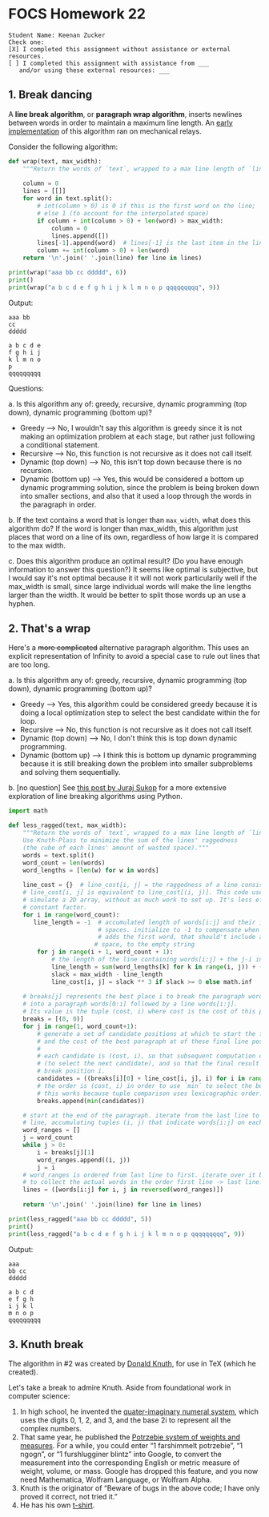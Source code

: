 # FOCS Homework 22

```
Student Name: Keenan Zucker
Check one:
[X] I completed this assignment without assistance or external resources.
[ ] I completed this assignment with assistance from ___
   and/or using these external resources: ___
```

## 1. Break dancing

A **line break algorithm**, or **paragraph wrap algorithm**, inserts newlines between words in order to maintain a maximum line length. An [early implementation](http://massis.lcs.mit.edu/archives/technical/western-union-tech-review/10-1/p040.htm) of this algorithm ran on mechanical relays.

Consider the following algorithm:

```python
def wrap(text, max_width):
    """Return the words of `text`, wrapped to a max line length of `line_width`."""
    
    column = 0
    lines = [[]]
    for word in text.split():
        # int(column > 0) is 0 if this is the first word on the line;
        # else 1 (to account for the interpolated space)
        if column + int(column > 0) + len(word) > max_width:
            column = 0
            lines.append([])
        lines[-1].append(word)  # lines[-1] is the last item in the lines[] array
        column += int(column > 0) + len(word)
    return '\n'.join(' '.join(line) for line in lines)

print(wrap("aaa bb cc ddddd", 6))
print()
print(wrap("a b c d e f g h i j k l m n o p qqqqqqqqq", 9))
```

Output:

```
aaa bb
cc
ddddd

a b c d e
f g h i j
k l m n o
p
qqqqqqqqq
```

Questions:

a. Is this algorithm any of: greedy, recursive, dynamic programming (top down), dynamic programming (bottom up)?

- Greedy --> No, I wouldn't say this algorithm is greedy since it is not making an optimization problem at each stage, but rather just following a conditional statement.
- Recursive --> No, this function is not recursive as it does not call itself.
- Dynamic (top down) --> No, this isn't top down because there is no recursion.
- Dynamic (bottom up) --> Yes, this would be considered a bottom up dynamic programming solution, since the problem is being broken down into smaller sections, and also that it used a loop through the words in the paragraph in order.

b. If the text contains a word that is longer than `max_width`, what does this algorithm do?
If the word is longer than max_width, this algorithm just places that word on a line of its own, regardless of how large it is compared to the max width.

c. Does this algorithm produce an optimal result? (Do you have enough information to answer this question?)
It seems like optimal is subjective, but I would say it's not optimal because it it will not work particularily well if the max_width is small, since large individual words will make the line lengths larger than the width. It would be better to split those words up an use a hyphen.

## 2. That's a wrap

Here's a ~~more complicated~~ alternative paragraph algorithm. This uses an explicit representation of Infinity to avoid a special case to rule out lines that are too long.

a. Is this algorithm any of: greedy, recursive, dynamic programming (top down), dynamic programming (bottom up)?

- Greedy --> Yes, this algorithm could be considered greedy because it is doing a local optimization step to select the best candidate within the for loop.
- Recursive --> No, this function is not recursive as it does not call itself.
- Dynamic (top down) --> No, I don't think this is top down dynamic programming.
- Dynamic (bottom up) --> I think this is bottom up dynamic programming because it is still breaking down the problem into smaller subproblems and solving them sequentially.

b. [no question] See [this post by Juraj Sukop](http://xxyxyz.org/line-breaking/) for a more extensive exploration of line breaking algorithms using Python.

```python
import math

def less_ragged(text, max_width):
    """Return the words of `text`, wrapped to a max line length of `line_width`.
    Use Knuth-Plass to minimize the sum of the lines' raggedness
    (the cube of each lines' amount of wasted space)."""
    words = text.split()
    word_count = len(words)
    word_lengths = [len(w) for w in words]
    
    line_cost = {}  # line_cost[i, j] = the raggedness of a line consisting of words[i:j]
    # line_cost[i, j] is equivalent to line_cost[(i, j)]. This code uses a dict (hash) to
    # simulate a 2D array, without as much work to set up. It's less efficient by a
    # constant factor.
    for i in range(word_count):
       line_length = -1  # accumulated length of words[i:j] and their interpolated
    					 # spaces. initialize to -1 to compensate when general case
        				 # adds the first word, that should't include an interpolated
            			# space, to the empty string
        for j in range(i + 1, word_count + 1):
            # the length of the line containing words[i:j] + the j-i interpolated spaces
            line_length = sum(word_lengths[k] for k in range(i, j)) + (j - i - 1)
            slack = max_width - line_length
            line_cost[i, j] = slack ** 3 if slack >= 0 else math.inf
    
    # breaks[j] represents the best place i to break the paragraph words[0:j]
    # into a paragraph words[0:i] followed by a line words[i:j].
    # Its value is the tuple (cost, i) where cost is the cost of this paragraph.
    breaks = [(0, 0)]
    for j in range(1, word_count+1):
        # generate a set of candidate positions at which to start the final line,
        # and the cost of the best paragraph at of these final line positions.
        #
        # each candidate is (cost, i), so that subsequent computation can use the cost
        # (to select the next candidate), and so that the final result can use the line
        # break position i.
        candidates = ((breaks[i][0] + line_cost[i, j], i) for i in range(j))
        # the order is (cost, i) in order to use `min` to select the best candidate.
        # this works because tuple comparison uses lexicographic order.
        breaks.append(min(candidates))

    # start at the end of the paragraph. iterate from the last line to each preceding
    # line, accumulating tuples (i, j) that indicate words[i:j] on each line
    word_ranges = []
    j = word_count
    while j > 0:
        i = breaks[j][1]
        word_ranges.append((i, j))
        j = i
    # word_ranges is ordered from last line to first. iterate over it backwards,
    # to collect the actual words in the order first line -> last line.
    lines = ([words[i:j] for i, j in reversed(word_ranges)])
        
    return '\n'.join(' '.join(line) for line in lines)

print(less_ragged("aaa bb cc ddddd", 5))
print()
print(less_ragged("a b c d e f g h i j k l m n o p qqqqqqqqq", 9))
```

Output:

```
aaa
bb cc
ddddd

a b c d
e f g h
i j k l
m n o p
qqqqqqqqq
```

## 3. Knuth break

The algorithm in #2 was created by [Donald Knuth](https://en.wikipedia.org/wiki/Donald_Knuth), for use in TeX (which he created).

Let's take a break to admire Knuth. Aside from foundational work in computer science:

1. In high school, he invented the [quater-imaginary numeral system](https://en.wikipedia.org/wiki/Quater-imaginary_base), which uses the digits 0, 1, 2, and 3, and the base 2i to represent all the complex numbers.
2. That same year, he published the [Potrzebie system of weights and measures](https://github.com/focs16fall/focs-assignments/blob/master/day22/images/potrzebie_system.gif). For a while, you could enter “1 farshimmelt potrzebie”, “1 ngogn”, or “1 furshlugginer blintz” into Google, to convert the measurement into the corresponding English or metric measure of weight, volume, or mass. Google has dropped this feature, and you now need Mathematica, Wolfram Language, or Wolfram Alpha.
3. Knuth is the originator of “Beware of bugs in the above code; I have only proved it correct, not tried it.”
4. He has his own [t-shirt](https://github.com/focs16fall/focs-assignments/blob/master/day22/images/knuth-tshirt-show.jpg).

